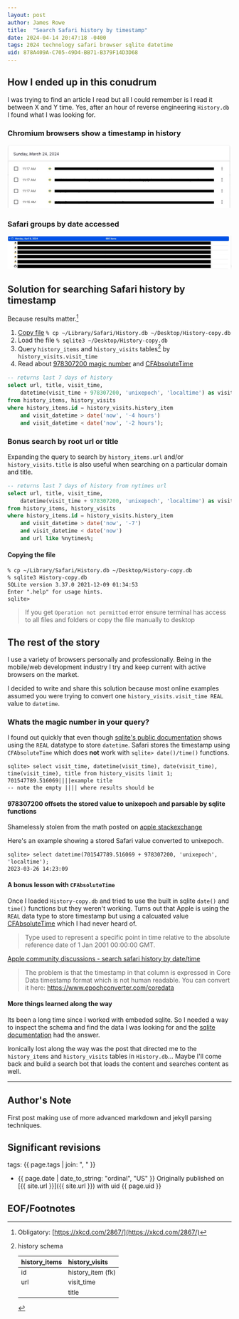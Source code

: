 ```yaml
---
layout: post
author: James Rowe
title:  "Search Safari history by timestamp"
date: 2024-04-14 20:47:18 -0400
tags: 2024 technology safari browser sqlite datetime
uid: 878A409A-C705-49D4-BB71-B379F14D3D68
---
```


## How I ended up in this conudrum

I was trying to find an article I read but all I could remember is I read it between X and Y time. Yes, after an hour of reverse engineering ```History.db``` I found what I was looking for.

### Chromium browsers show a timestamp in history

![chrome browser history](/assets/posts-images/chrome-history-timestamp.jpg)

### Safari groups by date accessed

![safari browser history](/assets/posts-images/safari-history-date-no-time.jpg)

## Solution for searching Safari history by timestamp

Because results matter.[^xkcd2867]

1. [Copy file](#copy-the-file) ```% cp ~/Library/Safari/History.db ~/Desktop/History-copy.db```
2. Load the file ```% sqlite3 ~/Desktop/History-copy.db```
3. Query ```history_items``` and ```history_visits``` tables[^schema] by ```history_visits.visit_time```
4. Read about [978307200 magic number](#whats-the-magic-number-in-your-query) and [CFAbsoluteTime](#a-bonus-lesson-with-cfabsolutetime)

```sql
-- returns last 7 days of history
select url, title, visit_time, 
    datetime(visit_time + 978307200, 'unixepoch', 'localtime') as visit_datetime 
from history_items, history_visits
where history_items.id = history_visits.history_item 
    and visit_datetime > date('now', '-4 hours') 
    and visit_datetime < date('now', '-2 hours');
```

### Bonus search by root url or title

Expanding the query to search by ```history_items.url``` and/or ```history_visits.title``` is also useful when searching on a particular domain and title.

```sql
-- returns last 7 days of history from nytimes url
select url, title, visit_time, 
    datetime(visit_time + 978307200, 'unixepoch', 'localtime') as visit_datetime 
from history_items, history_visits
where history_items.id = history_visits.history_item 
    and visit_datetime > date('now', '-7') 
    and visit_datetime < date('now')
    and url like %nytimes%;
```

#### Copying the file

```console
% cp ~/Library/Safari/History.db ~/Desktop/History-copy.db
% sqlite3 History-copy.db
SQLite version 3.37.0 2021-12-09 01:34:53
Enter ".help" for usage hints.
sqlite> 
```

> If you get ```Operation not permitted``` error ensure terminal has access to all files and folders or copy the file manually to desktop

## The rest of the story

I use a variety of browsers personally and professionally. Being in the mobile/web development industry I try and keep current with active browsers on the market.

I decided to write and share this solution because most online examples assumed you were trying to convert one ```history_visits.visit_time REAL``` value to ```datetime```.

### Whats the magic number in your query?

I found out quickly that even though [sqlite's public documentation](https://sqlite.org/lang_datefunc.html) shows using the ```REAL``` datatype to store ```datetime```. Safari stores the timestamp using ```CFAbsoluteTime``` which does **not** work with ```sqlite> date()/time()``` functions.

```console
sqlite> select visit_time, datetime(visit_time), date(visit_time), time(visit_time), title from history_visits limit 1;
701547789.516069||||example title
-- note the empty |||| where results should be
```

#### 978307200 offsets the stored value to unixepoch and parsable by sqlite functions

Shamelessly stolen from the math posted on [apple stackexchange](https://apple.stackexchange.com/questions/235357/see-website-visit-time-in-safari-history) 

Here's an example showing a stored Safari value converted to unixepoch.

```console
sqlite> select datetime(701547789.516069 + 978307200, 'unixepoch', 'localtime');
2023-03-26 14:23:09
```

#### A bonus lesson with ```CFAbsoluteTime```

Once I loaded ```History-copy.db``` and tried to use the built in sqlite ```date()``` and ```time()``` functions but they weren't working. Turns out that Apple is using the ```REAL``` data type to store timestamp but using a calcuated value [CFAbsoluteTime](https://developer.apple.com/documentation/corefoundation/cfabsolutetime) which I had never heard of.

> Type used to represent a specific point in time relative to the absolute reference date of 1 Jan 2001 00:00:00 GMT.

[Apple community discussions - search safari history by date/time](https://discussions.apple.com/thread/250500866?sortBy=best)

> The problem is that the timestamp in that column is expressed in Core Data timestamp format which is not human readable. You can convert it here: https://www.epochconverter.com/coredata

#### More things learned along the way

Its been a long time since I worked with embeded sqlite. So I needed a way to inspect the schema and find the data I was looking for and the [sqlite documentation](https://sqlite.org/cli.html) had the answer.

Ironically lost along the way was the post that directed me to the ```history_items``` and ```history_visits``` tables in ```History.db```... Maybe I'll come back and build a search bot that loads the content and searches content as well.

---

## Author's Note

First post making use of more advanced markdown and jekyll parsing techniques.

## Significant revisions

tags: {{ page.tags | join: ", " }}

- {{ page.date | date_to_string: "ordinal", "US" }} Originally published on [{{ site.url }}]({{ site.url }}) with uid {{ page.uid }}

## EOF/Footnotes

[^xkcd2867]: Obligatory: [https://xkcd.com/2867/](https://xkcd.com/2867/)

[^schema]: history schema

    | history_items | history_visits    |
    |---------------|-------------------|
    | id            | history_item (fk) |
    | url           | visit_time        |
    |               | title             |